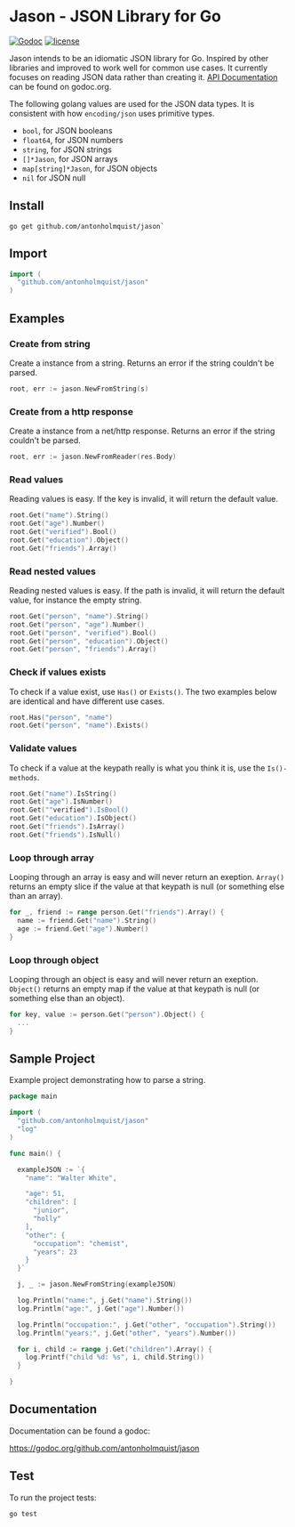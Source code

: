 # Jason - JSON Library for Go

[![Godoc](http://img.shields.io/badge/godoc-reference-blue.svg?style=flat)](https://godoc.org/github.com/antonholmquist/jason) [![license](http://img.shields.io/badge/license-MIT-red.svg?style=flat)](https://raw.githubusercontent.com/antonholmquist/jason/master/LICENSE)

Jason intends to be an idiomatic JSON library for Go. Inspired by other libraries and improved to work well for common use cases. It currently focuses on reading JSON data rather than creating it. [API Documentation](http://godoc.org/github.com/antonholmquist/godoc) can be found on godoc.org.

The following golang values are used for the JSON data types. It is consistent with how `encoding/json` uses primitive types.

- `bool`, for JSON booleans
- `float64`, for JSON numbers
- `string`, for JSON strings
- `[]*Jason`, for JSON arrays
- `map[string]*Jason`, for JSON objects
- `nil` for JSON null

## Install

```shell
go get github.com/antonholmquist/jason`
```


## Import

```go
import (
  "github.com/antonholmquist/jason"
)
```

## Examples

### Create from string

Create a instance from a string. Returns an error if the string couldn't be parsed.

```go
root, err := jason.NewFromString(s)

```

### Create from a http response

Create a instance from a net/http response. Returns an error if the string couldn't be parsed.

```go
root, err := jason.NewFromReader(res.Body)

```

### Read values

Reading  values is easy. If the key is invalid, it will return the default value.

```go
root.Get("name").String()
root.Get("age").Number()
root.Get("verified").Bool()
root.Get("education").Object()
root.Get("friends").Array()

```

### Read nested values

Reading nested values is easy. If the path is invalid, it will return the default value, for instance the empty string.

```go
root.Get("person", "name").String()
root.Get("person", "age").Number()
root.Get("person", "verified").Bool()
root.Get("person", "education").Object()
root.Get("person", "friends").Array()

```

### Check if values exists

To check if a value exist, use `Has()` or `Exists()`. The two examples below are identical and have different use cases.

```go
root.Has("person", "name")
root.Get("person", "name").Exists()
```


### Validate values

To check if a value at the keypath really is what you think it is, use the `Is()-methods`.

```go
root.Get("name").IsString()
root.Get("age").IsNumber()
root.Get(""verified").IsBool()
root.Get("education").IsObject()
root.Get("friends").IsArray()
root.Get("friends").IsNull()

```

### Loop through array

Looping through an array is easy and will never return an exeption. `Array()` returns an empty slice if the value at that keypath is null (or something else than an array).

```go
for _, friend := range person.Get("friends").Array() {
  name := friend.Get("name").String()
  age := friend.Get("age").Number()
}
```

### Loop through object

Looping through an object is easy and will never return an exeption. `Object()` returns an empty map if the value at that keypath is null (or something else than an object).

```go
for key, value := person.Get("person").Object() {
  ...
}
```


## Sample Project

Example project demonstrating how to parse a string.

```go
package main

import (
  "github.com/antonholmquist/jason"
  "log"
)

func main() {

  exampleJSON := `{
    "name": "Walter White",

    "age": 51,
    "children": [
      "junior",
      "holly"
    ],
    "other": {
      "occupation": "chemist",
      "years": 23
    }
  }`

  j, _ := jason.NewFromString(exampleJSON)

  log.Println("name:", j.Get("name").String())
  log.Println("age:", j.Get("age").Number())

  log.Println("occupation:", j.Get("other", "occupation").String())
  log.Println("years:", j.Get("other", "years").Number())

  for i, child := range j.Get("children").Array() {
    log.Printf("child %d: %s", i, child.String())
  }

}
```

## Documentation

Documentation can be found a godoc:

https://godoc.org/github.com/antonholmquist/jason


## Test
To run the project tests:

```shell
go test
```